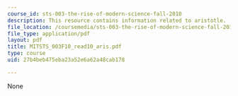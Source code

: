 ```yaml
---
course_id: sts-003-the-rise-of-modern-science-fall-2010
description: This resource contains information related to aristotle.
file_location: /coursemedia/sts-003-the-rise-of-modern-science-fall-2010/27b4beb475eba23a52e6a62a48cab178_MITSTS_003F10_read10_aris.pdf
file_type: application/pdf
layout: pdf
title: MITSTS_003F10_read10_aris.pdf
type: course
uid: 27b4beb475eba23a52e6a62a48cab178

---
```

None